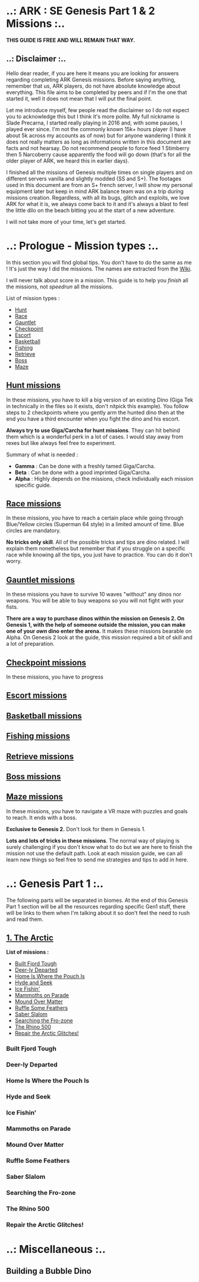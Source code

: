 # ..: **ARK : SE** Genesis Part 1 & 2 Missions :..

**THIS GUIDE IS FREE AND WILL REMAIN THAT WAY.**

## ..: Disclaimer :..

Hello dear reader, if you are here it means you are looking for answers regarding completing ARK Genesis missions. Before saying anything, remember that us, ARK players, do not have absolute knowledge about everything. This file aims to be completed by peers and if I'm the one that started it, well it does not mean that I will put the final point.

Let me introduce myself, few people read the disclaimer so I do not expect you to acknowledge this but I think it's more polite. My full nickname is Slade Precarna, I started really playing in 2016 and, with some pauses, I played ever since. I'm not the commonly known 15k+ hours player (I have about 5k across my accounts as of now) but for anyone wandering I think it does not really matters as long as informations written in this document are facts and not hearsay. Do not recommend people to force feed 1 Stimberry then 5 Narcoberry cause apparently the food will go down (that's for all the older player of ARK, we heard this in earlier days). 

I finished all the missions of Genesis multiple times on single players and on different servers vanilla and slightly modded (SS and S+). The footages used in this document are from an S+ french server, I will show my personal equipment later but keep in mind ARK balance team was on a trip during missions creation. Regardless, with all its bugs, glitch and exploits, we love ARK for what it is, we always come back to it and it's always a blast to feel the little dilo on the beach bitting you at the start of a new adventure.

I will not take more of your time, let's get started.

# ..: Prologue - Mission types :.. 

In this section you will find global tips. You don't have to do the same as me ! It's just the way I did the missions. The names are extracted from the [Wiki](https://ark.fandom.com/wiki/Missions_(Genesis:_Part_1)).

I will never talk about score in a mission. This guide is to help you *finish* all the missions, not *speedrun* all the missions.

List of mission types :
- [Hunt](#hunt-missions)
- [Race](#race-missions)
- [Gauntlet](#gauntlet-missions)
- [Checkpoint](#checkpoint-missions)
- [Escort](#escort-missions)
- [Basketball](#basketball-missions)
- [Fishing](#fishing-missions)
- [Retrieve](#retrieve-missions)
- [Boss](#boss-missions)
- [Maze](#maze-missions)

## <u> Hunt missions </u>

In these missions, you have to kill a big version of an existing Dino (Giga Tek in technically in the files so it exists, don't nitpick this example). You follow steps to 2 checkpoints where you gently arm the hunted dino then at the end you have a third encounter when you fight the dino and his escort.

**Always try to use Giga/Carcha for hunt missions**. They can hit behind them which is a wonderful perk in a lot of cases. I would stay away from rexes but like always feel free to experiment.

Summary of what is needed : 
- **Gamma** : Can be done with a freshly tamed Giga/Carcha.
- **Beta** : Can be done with a good imprinted Giga/Carcha.
- **Alpha** : Highly depends on the missions, check individually each mission specific guide.

## <u> Race missions </u>

In these missions, you have to reach a certain place while going through Blue/Yellow circles (Superman 64 style) in a limited amount of time. 
Blue circles are mandatory.

**No tricks only skill**. All of the possible tricks and tips are dino related. I will explain them nonetheless but remember that if you struggle on a specific race while knowing all the tips, you just have to practice. You can do it don't worry.

## <u> Gauntlet missions </u>

In these missions you have to survive 10 waves "without" any dinos nor weapons. You will be able to buy weapons so you will not fight with your fists.

 **There are a way to purchase dinos within the mission on Genesis 2. On Genesis 1, with the help of someone outside the mission, you can make one of your *own* dino enter the arena.** It makes these missions bearable on Alpha. On Genesis 2 look at the guide, this mission required a bit of skill and a lot of preparation.

## <u> Checkpoint missions </u>

In these missions, you have to progress 

## <u> Escort missions </u>

## <u> Basketball missions </u>

## <u> Fishing missions </u>

## <u> Retrieve missions </u>

## <u> Boss missions </u>

 ## <u> Maze missions </u>

In these missions, you have to navigate a VR maze with puzzles and goals to reach. It ends with a boss.

**Exclusive to Genesis 2.** Don't look for them in Genesis 1.

**Lots and lots of tricks in these missions**. The normal way of playing is surely challenging if you don't know what to do but we are here to finish the mission not use the default path. Look at each mission guide, we can all learn new things so feel free to send me strategies and tips to add in here. 

# ..: Genesis Part 1 :..

The following parts will be separated in biomes. At the end of this Genesis Part 1 section will be all the resources regarding specific Gen1 stuff, there will be links to them when I'm talking about it so don't feel the need to rush and read them.

## <u> 1. The Arctic </u>

**List of missions :**
- [Built Fjord Tough](#built-fjord-tough)
- [Deer-ly Departed](#deer-ly-departed)
- [Home Is Where the Pouch Is](#home-is-where-the-pouch-is)
- [Hyde and Seek](#hyde-and-seek)
- [Ice Fishin'](#ice-fishin)
- [Mammoths on Parade](#mammoths-on-parade)
- [Mound Over Matter](#mound-over-matter)
- [Ruffle Some Feathers](#ruffle-some-feathers)
- [Saber Slalom](#saber-slalom)
- [Searching the Fro-zone](#searching-the-fro-zone)
- [The Rhino 500](#the-rhino-500)
- [Repair the Arctic Glitches!](#repair-the-arctic-glitches)

### Built Fjord Tough

### Deer-ly Departed

### Home Is Where the Pouch Is

### Hyde and Seek

### Ice Fishin'

### Mammoths on Parade

### Mound Over Matter

### Ruffle Some Feathers

### Saber Slalom

### Searching the Fro-zone

### The Rhino 500

### Repair the Arctic Glitches!

# ..: Miscellaneous :..

## Building a Bubble Dino